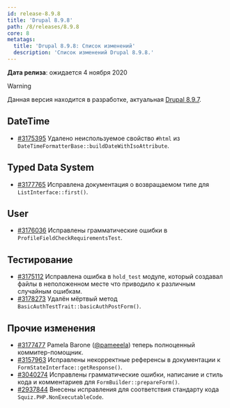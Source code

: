 ```yaml
---
id: release-8.9.8
title: 'Drupal 8.9.8'
path: /8/releases/8.9.8
core: 8
metatags:
  title: 'Drupal 8.9.8: Список изменений'
  description: 'Список изменений Drupal 8.9.8.'
---
```


**Дата релиза**: ожидается 4 ноября 2020

> [!WARNING]
> Данная версия находится в разработке, актуальная [Drupal 8.9.7](release-8.9.7.md).

## DateTime

- [#3175395](https://www.drupal.org/project/drupal/issues/3175395) Удалено неиспользуемое свойство `#html` из `DateTimeFormatterBase::buildDateWithIsoAttribute`.

## Typed Data System

- [#3177765](https://www.drupal.org/project/drupal/issues/3177765) Исправлена документация о возвращаемом типе для `ListInterface::first()`. 

## User

- [#3176036](https://www.drupal.org/project/drupal/issues/3176036) Исправлены грамматические ошибки в `ProfileFieldCheckRequirementsTest`.

## Тестирование

- [#3175112](https://www.drupal.org/project/drupal/issues/3175112) Исправлена ошибка в `hold_test` модуле, который создавал файлы в неположенном месте что приводило к различным случайным ошибкам.
- [#3178273](https://www.drupal.org/project/drupal/issues/3178273) Удалён мёртвый метод `BasicAuthTestTrait::basicAuthPostForm()`.

## Прочие изменения

- [#3177477](https://www.drupal.org/project/drupal/issues/3177477) Pamela Barone ([@pameeela](https://www.drupal.org/u/pameeela)) теперь полноценный коммитер-помощник.
- [#3157963](https://www.drupal.org/project/drupal/issues/3157963) Исправлены некорректные референсы в документации к `FormStateInterface::getResponse()`.
- [#3040274](https://www.drupal.org/project/drupal/issues/3040274) Исправлены грамматические ошибки, написание и стиль кода и комментариев для `FormBuilder::prepareForm()`.
- [#2937844](https://www.drupal.org/project/drupal/issues/2937844) Внесены исправления для соответствия стандарту кода `Squiz.PHP.NonExecutableCode`.